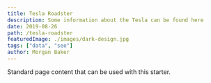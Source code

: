 ```yaml
---
title: Tesla Roadster
description: Some information about the Tesla can be found here
date: 2019-08-26
path: /tesla-roadster
featuredImage: ./images/dark-design.jpg
tags: ["data", "seo"]
author: Morgan Baker
---
```


Standard page content that can be used with this starter.
